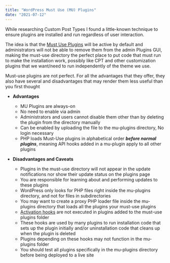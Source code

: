 ```yaml
---
title: "WordPress Must Use (MU) Plugins"
date: "2021-07-12"
---
```


While researching Custom Post Types I found a little-known technique to ensure plugins are installed and run regardless of user interaction.

The idea is that the [Must Use Plugins](https://wordpress.org/support/article/must-use-plugins/) will be active by default and administrators will not be able to remove them from the admin Plugins GUI, making the must-use directory the perfect place to put code that must run to make the installation work, possibly like CPT and other customization plugins that we want/need to run independently of the theme we use.

Must-use plugins are not perfect. For all the advantages that they offer, they also have several and disadvantages that may render them less useful than you first thought

- **Advantages**
    
    - MU Plugins are always-on
    - No need to enable via admin
    - Administrators and users cannot disable them other than by deleting the plugin from the directory manually
    - Can be enabled by uploading the file to the mu-plugins directory, No login necessary
    - PHP loads Must-Use plugins in alphabetical order **_before normal plugins_**, meaning API hooks added in a mu-plugin apply to all other plugins
- **Disadvantages and Caveats**
    
    - Plugins in the must-use directory will not appear in the update notifications nor show their update status on the plugins page
    - You are responsible for learning about and performing updates to these plugins
    - WordPress only looks for PHP files right inside the mu-plugins directory, and not for files in subdirectories
    - You may want to create a proxy PHP loader file inside the mu-plugins directory that loads all the plugins your must-use plugins
    - [Activation hooks](https://codex.wordpress.org/Function_Reference#register_activation_hook) are not executed in plugins added to the must-use plugins folder
    - These hooks are used by many plugins to run installation code that sets up the plugin initially and/or uninstallation code that cleans up when the plugin is deleted
    - Plugins depending on these hooks may not function in the mu-plugins folder
    - You should test all plugins specifically in the mu-plugins directory before being deployed to a live site
